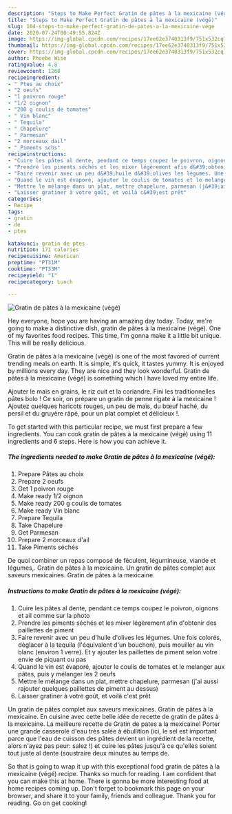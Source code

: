 ```yaml
---
description: "Steps to Make Perfect Gratin de pâtes à la mexicaine (végé)"
title: "Steps to Make Perfect Gratin de pâtes à la mexicaine (végé)"
slug: 104-steps-to-make-perfect-gratin-de-pates-a-la-mexicaine-vege
date: 2020-07-24T00:49:55.824Z
image: https://img-global.cpcdn.com/recipes/17ee62e3740313f9/751x532cq70/gratin-de-pates-a-la-mexicaine-vege-photo-principale-de-la-recette.jpg
thumbnail: https://img-global.cpcdn.com/recipes/17ee62e3740313f9/751x532cq70/gratin-de-pates-a-la-mexicaine-vege-photo-principale-de-la-recette.jpg
cover: https://img-global.cpcdn.com/recipes/17ee62e3740313f9/751x532cq70/gratin-de-pates-a-la-mexicaine-vege-photo-principale-de-la-recette.jpg
author: Phoebe Wise
ratingvalue: 4.8
reviewcount: 1268
recipeingredient:
- " Ptes au choix"
- "2 oeufs"
- "1 poivron rouge"
- "1/2 oignon"
- "200 g coulis de tomates"
- " Vin blanc"
- " Tequila"
- " Chapelure"
- " Parmesan"
- "2 morceaux dail"
- " Piments schs"
recipeinstructions:
- "Cuire les pâtes al dente, pendant ce temps coupez le poivron, oignons et ail comme sur la photo"
- "Prendre les piments séchés et les mixer légèrement afin d&#39;obtenir des paillettes de piment"
- "Faire revenir avec un peu d&#39;huile d&#39;olives les légumes. Une fois colorés, déglacer à la tequila (l&#39;équivalent d&#39;un bouchon), puis mouiller au vin blanc (environ 1 verre). Et y ajouter les paillettes de piment selon votre envie de piquant ou pas"
- "Quand le vin est évaporé, ajouter le coulis de tomates et le melanger aux pâtes, puis y mélanger les 2 oeufs"
- "Mettre le mélange dans un plat, mettre chapelure, parmesan (j&#39;ai aussi rajouter quelques paillettes de piment au dessus)"
- "Laisser gratiner à votre goût, et voilà c&#39;est prêt"
categories:
- Recipe
tags:
- gratin
- de
- ptes

katakunci: gratin de ptes 
nutrition: 171 calories
recipecuisine: American
preptime: "PT31M"
cooktime: "PT33M"
recipeyield: "1"
recipecategory: Lunch

---
```



![Gratin de pâtes à la mexicaine (végé)](https://img-global.cpcdn.com/recipes/17ee62e3740313f9/751x532cq70/gratin-de-pates-a-la-mexicaine-vege-photo-principale-de-la-recette.jpg)

Hey everyone, hope you are having an amazing day today. Today, we're going to make a distinctive dish, gratin de pâtes à la mexicaine (végé). One of my favorites food recipes. This time, I'm gonna make it a little bit unique. This will be really delicious.

Gratin de pâtes à la mexicaine (végé) is one of the most favored of current trending meals on earth. It is simple, it's quick, it tastes yummy. It is enjoyed by millions every day. They are nice and they look wonderful. Gratin de pâtes à la mexicaine (végé) is something which I have loved my entire life.

Ajouter le maïs en grains, le riz cuit et la coriandre. Fini les traditionnelles pâtes bolo ! Ce soir, on prépare un gratin de penne rigate à la mexicaine ! Ajoutez quelques haricots rouges, un peu de maïs, du bœuf haché, du persil et du gruyère râpé, pour un plat complet et délicieux !.


To get started with this particular recipe, we must first prepare a few ingredients. You can cook gratin de pâtes à la mexicaine (végé) using 11 ingredients and 6 steps. Here is how you can achieve it.

<!--inarticleads1-->

##### The ingredients needed to make Gratin de pâtes à la mexicaine (végé):

1. Prepare  Pâtes au choix
1. Prepare 2 oeufs
1. Get 1 poivron rouge
1. Make ready 1/2 oignon
1. Make ready 200 g coulis de tomates
1. Make ready  Vin blanc
1. Prepare  Tequila
1. Take  Chapelure
1. Get  Parmesan
1. Prepare 2 morceaux d&#39;ail
1. Take  Piments séchés


De quoi combiner un repas composé de féculent, légumineuse, viande et légumes,. Gratin de pâtes à la mexicaine. Un gratin de pâtes complet aux saveurs mexicaines. Gratin de pâtes à la mexicaine. 

<!--inarticleads2-->

##### Instructions to make Gratin de pâtes à la mexicaine (végé):

1. Cuire les pâtes al dente, pendant ce temps coupez le poivron, oignons et ail comme sur la photo
1. Prendre les piments séchés et les mixer légèrement afin d&#39;obtenir des paillettes de piment
1. Faire revenir avec un peu d&#39;huile d&#39;olives les légumes. Une fois colorés, déglacer à la tequila (l&#39;équivalent d&#39;un bouchon), puis mouiller au vin blanc (environ 1 verre). Et y ajouter les paillettes de piment selon votre envie de piquant ou pas
1. Quand le vin est évaporé, ajouter le coulis de tomates et le melanger aux pâtes, puis y mélanger les 2 oeufs
1. Mettre le mélange dans un plat, mettre chapelure, parmesan (j&#39;ai aussi rajouter quelques paillettes de piment au dessus)
1. Laisser gratiner à votre goût, et voilà c&#39;est prêt


Un gratin de pâtes complet aux saveurs mexicaines. Gratin de pâtes à la mexicaine. En cuisine avec cette belle idée de recette de gratin de pâtes à la mexicaine. La meilleure recette de Gratin de pates a la mexicaine! Porter une grande casserole d&#39;eau très salée à ébullition (ici, le sel est important parce que l&#39;eau de cuisson des pâtes devient un ingrédient de la recette, alors n&#39;ayez pas peur: salez !) et cuire les pâtes jusqu&#39;à ce qu&#39;elles soient tout juste al dente (soustraire deux minutes au temps de. 

So that is going to wrap it up with this exceptional food gratin de pâtes à la mexicaine (végé) recipe. Thanks so much for reading. I am confident that you can make this at home. There is gonna be more interesting food at home recipes coming up. Don't forget to bookmark this page on your browser, and share it to your family, friends and colleague. Thank you for reading. Go on get cooking!
